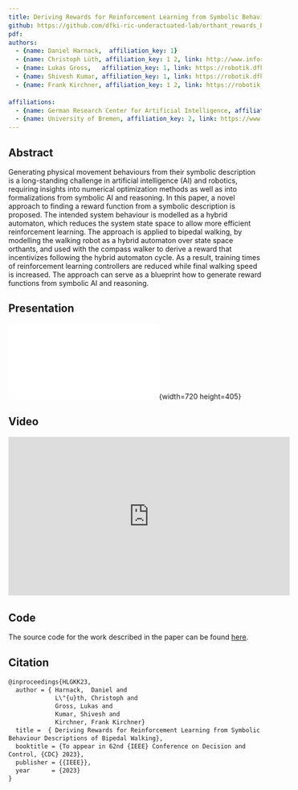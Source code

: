 ```yaml
---
title: Deriving Rewards for Reinforcement Learning from Symbolic Behaviour Descriptions of Bipedal Walking
github: https://github.com/dfki-ric-underactuated-lab/orthant_rewards_biped_rl/
pdf: 
authors:
  - {name: Daniel Harnack,  affiliation_key: 1}
  - {name: Christoph Lüth, affiliation_key: 1 2, link: http://www.informatik.uni-bremen.de/~clueth/}
  - {name: Lukas Gross,   affiliation_key: 1, link: https://robotik.dfki-bremen.de/de/ueber-uns/mitarbeiter/lugr02.html}
  - {name: Shivesh Kumar, affiliation_key: 1, link: https://robotik.dfki-bremen.de/de/ueber-uns/mitarbeiter/shku02.html}
  - {name: Frank Kirchner, affiliation_key: 1 2, link: https://robotik.dfki-bremen.de/de/ueber-uns/mitarbeiter/frki01.html}

affiliations:
  - {name: German Research Center for Artificial Intelligence, affiliation_key: 1, link: https://www.dfki.de/ }
  - {name: University of Bremen, affiliation_key: 2, link: https://www.uni-bremen.de/}
---
```


## Abstract

Generating physical movement behaviours from their symbolic description is a
long-standing challenge in artificial intelligence (AI) and robotics, 
requiring insights into numerical optimization methods as well as into
formalizations from symbolic AI and reasoning. In this paper, a novel approach
to finding a reward function from a symbolic description is proposed. The
intended system behaviour is modelled as a hybrid automaton, which reduces the
system state space to allow more efficient reinforcement learning. The
approach is applied to bipedal walking, by modelling the walking robot as a
hybrid automaton over state space orthants, and used with the compass walker
to derive a reward that incentivizes following the hybrid automaton cycle. As
a result, training times of reinforcement learning controllers are reduced
while final walking speed is increased. The approach can serve as a blueprint
how to generate reward functions from symbolic AI and reasoning.

## Presentation

![Presentation at Conference on Decision and Control 2023, Singapore](static/slides.pdf){width=720 height=405}

## Video

<div>
  <iframe width="560" height="315" src="https://www.youtube.com/embed/CkvLvz_tLtc" title="YouTube video player" frameborder="0" allow="accelerometer; autoplay; clipboard-write; encrypted-media; gyroscope; picture-in-picture" allowfullscreen></iframe>

## Code

The source code for the work described in the paper can be found [here](https://github.com/dfki-ric-underactuated-lab/orthant_rewards_biped_rl/).

## Citation
```
@inproceedings{HLGKK23,
  author = { Harnack,  Daniel and
             L\"{u}th, Christoph and
             Gross, Lukas and
             Kumar, Shivesh and 
             Kirchner, Frank Kirchner}
  title =  { Deriving Rewards for Reinforcement Learning from Symbolic Behaviour Descriptions of Bipedal Walking},
  booktitle = {To appear in 62nd {IEEE} Conference on Decision and Control, {CDC} 2023},
  publisher = {{IEEE}},
  year      = {2023}
}
```

